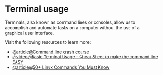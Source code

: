 # Terminal usage

Terminals, also known as command lines or consoles, allow us to accomplish and automate tasks on a computer without the use of a graphical user interface.

Visit the following resources to learn more:

- [@article@Command line crash course](https://developer.mozilla.org/en-US/docs/Learn/Tools_and_testing/Understanding_client-side_tools/Command_line)
- [@video@Basic Terminal Usage - Cheat Sheet to make the command line EASY](https://www.youtube.com/watch?v=jDINUSK7rXE)
- [@article@50+ Linux Commands You Must Know](https://www.digitalocean.com/community/tutorials/linux-commands)